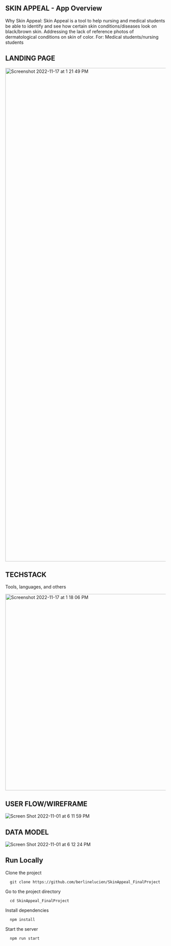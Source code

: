 ## SKIN APPEAL - App Overview

Why Skin Appeal: 
Skin Appeal is a tool to help nursing and medical students be able to identify and see how certain skin conditions/diseases look on black/brown skin.
Addressing the lack of reference photos of dermatological conditions on skin of color.
For: Medical students/nursing students 

## LANDING PAGE

<img width="1550" alt="Screenshot 2022-11-17 at 1 21 49 PM" src="https://user-images.githubusercontent.com/74885072/202526883-a077efd0-2a82-40a8-a4d6-62db87708459.png">



## TECHSTACK
Tools, languages, and others

<img width="617" alt="Screenshot 2022-11-17 at 1 18 06 PM" src="https://user-images.githubusercontent.com/74885072/202526110-bd900b42-0819-44fd-98e4-31a3cec56678.png">




## USER FLOW/WIREFRAME

![Screen Shot 2022-11-01 at 6 11 59 PM](https://user-images.githubusercontent.com/74885072/199351785-63292981-915a-4485-9c95-e89cf41ffb5b.png)






## DATA MODEL

![Screen Shot 2022-11-01 at 6 12 24 PM](https://user-images.githubusercontent.com/74885072/199351837-a17f1f41-c57f-4a90-ab05-a433bb767fad.png)



## Run Locally

Clone the project

```
  git clone https://github.com/berlinelucien/SkinAppeal_FinalProject
```

Go to the project directory

```
  cd SkinAppeal_FinalProject
```

Install dependencies

```
  npm install
```

Start the server

```
  npm run start
```


